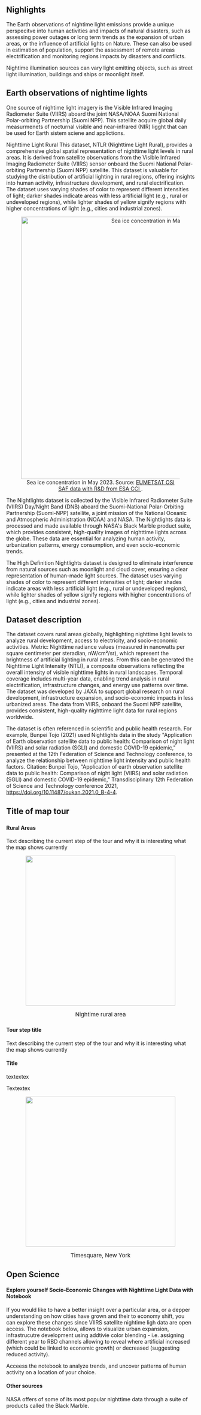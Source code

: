 ## Nighlights

The Earth observations of nightime light emissions provide a unique perspecitve into human activities and impacts of natural disasters, such as assessing power outages or long term trends as the expansion of urban areas, or the influence of artificial lights on Nature.  These can also be used in estimation of population, support the assessment of remote areas electrification and monitoring regions impacts by disasters and conflicts. 

Nightime illumination sources can vary light emitting objects, such as street light illumination, buildings and ships or moonlight itself.

## Earth observations of nightime lights
One source of nightime light imagery is the Visible Infrared Imaging Radiometer Suite (VIIRS) aboard the joint NASA/NOAA Suomi National Polar-orbiting Partnership (Suomi NPP). This satellite acquire global daily measurmenets of nocturnal visible and near-infrared (NIR) ligght that can be used for Earth sistem sciene and applictions.

Nighttime Light Rural
This dataset, NTLR (Nighttime Light Rural), provides a comprehensive global spatial representation of nighttime light levels in rural areas. It is derived from satellite observations from the Visible Infrared Imaging Radiometer Suite (VIIRS) sensor onboard the Suomi National Polar-orbiting Partnership (Suomi NPP) satellite. This dataset is valuable for studying the distribution of artificial lighting in rural regions, offering insights into human activity, infrastructure development, and rural electrification. The dataset uses varying shades of color to represent different intensities of light; darker shades indicate areas with less artificial light (e.g., rural or undeveloped regions), while lighter shades of yellow signify regions with higher concentrations of light (e.g., cities and industrial zones).

<figure style="text-align: center;">
    <img src="https://external-content.duckduckgo.com/iu/?u=https%3A%2F%2Fwww.astroblogs.nl%2Fwp-content%2Fuploads%2F2017%2F11%2Fimg_press_140106_suomi-npp-1024x819.jpg&f=1&nofb=1&ipt=472ab3f95728f8c5d2bad03441ab67b821aee4473ad70205ef482a8b5707d19f&ipo=images" 
         alt=" Sea ice concentration in May 2023. " 
         style="display: block; margin: 0 auto;"
         width="700">
    <figcaption>
         Sea ice concentration in May 2023. Source:
        <a href="https://osi-saf.eumetsat.int/" target="_blank">
             EUMETSAT OSI SAF data with R&D from ESA CCI
        </a>.
    </figcaption>
</figure>



The Nightlights dataset is collected by the Visible Infrared Radiometer Suite (VIIRS) Day/Night Band (DNB) aboard the Suomi-National Polar-Orbiting Partnership (Suomi-NPP) satellite, a joint mission of the National Oceanic and Atmospheric Administration (NOAA) and NASA. The Nightlights data is processed and made available through NASA's Black Marble product suite, which provides consistent, high-quality images of nighttime lights across the globe. These data are essential for analyzing human activity, urbanization patterns, energy consumption, and even socio-economic trends.

The High Definition Nightlights dataset is designed to eliminate interference from natural sources such as moonlight and cloud cover, ensuring a clear representation of human-made light sources. The dataset uses varying shades of color to represent different intensities of light; darker shades indicate areas with less artificial light (e.g., rural or undeveloped regions), while lighter shades of yellow signify regions with higher concentrations of light (e.g., cities and industrial zones).

## Dataset description
The dataset covers rural areas globally, highlighting nighttime light levels to analyze rural development, access to electricity, and socio-economic activities.
Metric: Nighttime radiance values (measured in nanowatts per square centimeter per steradian, nW/cm²/sr), which represent the brightness of artificial lighting in rural areas. From this can be generated
the Nighttime Light Intensity (NTLI), a composite observations reflecting the overall intensity of visible nighttime lights in rural landscapes.
Temporal coverage includes multi-year data, enabling trend analysis in rural electrification, infrastructure changes, and energy use patterns over time.
The dataset was developed by JAXA to support global research on rural development, infrastructure expansion, and socio-economic impacts in less urbanized areas. The data from VIIRS, onboard the Suomi NPP satellite, provides consistent, high-quality nighttime light data for rural regions worldwide.

The dataset is often referenced in scientific and public health research. For example, Bunpei Tojo (2021) used Nightlights data in the study "Application of Earth observation satellite data to public health: Comparison of night light (VIIRS) and solar radiation (SGLI) and domestic COVID-19 epidemic," presented at the 12th Federation of Science and Technology conference, to analyze the relationship between nighttime light intensity and public health factors. Citation: Bunpei Tojo, "Application of earth observation satellite data to public health: Comparison of night light (VIIRS) and solar radiation (SGLI) and domestic COVID-19 epidemic," Transdisciplinary 12th Federation of Science and Technology conference 2021, https://doi.org/10.11487/oukan.2021.0_B-4-4.

##  Title of map tour  <!--{ as="eox-map" mode="tour" }-->

### <!--{ layers='[{"type":"Tile","properties":{"id":"Overlay labels"},"source":{"type":"XYZ","urls":["//s2maps-tiles.eu/wmts/1.0.0/overlay_base_bright_3857/default/g/{z}/{y}/{x}.jpg"]}},{"type":"Tile","properties":{"id":"JAXA_Nighttimelevel_Rural"},"source":{"type":"TileWMS","urls":["https://services.sentinel-hub.com/ogc/wms/0635c213-17a1-48ee-aef7-9d1731695a54"],"params":{"layers":"JAXA-NIGHTTIMELEVEL-RURAL","styles":"","format":"image/png","time":"2019-01-01T00:00:00Z"}}},{"type":"Tile","properties":{"id":"Terrain light"},"source":{"type":"XYZ","urls":["//s2maps-tiles.eu/wmts/1.0.0/terrain-light_3857/default/g/{z}/{y}/{x}.jpg"]}}]' zoom="9.351542873898163" center=[2.8882348682431447,44.576074219821635] animationOptions={duration:500}}-->
#### Rural Areas
Text describing the current step of the tour and why it is interesting what the map shows currently
<center>
<img src="https://external-content.duckduckgo.com/iu/?u=https%3A%2F%2Flive.staticflickr.com%2F1666%2F25171090361_f674a3dc36_b.jpg&f=1&nofb=1&ipt=a9e227546fcfb6ab481a62edeadf968bd1c1adcf1b1762a713ccc42c605a4c09&ipo=images" width="400">
	
<span style="font-size:15px;">Nightime rural area</span>
</center>


### <!--{ layers='[{"type":"Tile","properties":{"id":"Overlay labels"},"source":{"type":"XYZ","urls":["//s2maps-tiles.eu/wmts/1.0.0/overlay_base_bright_3857/default/g/{z}/{y}/{x}.jpg"]}},{"type":"Tile","properties":{"id":"JAXA_Nighttimelevel_Urban"},"source":{"type":"TileWMS","urls":["https://services.sentinel-hub.com/ogc/wms/0635c213-17a1-48ee-aef7-9d1731695a54"],"params":{"layers":"JAXA-NIGHTTIMELEVEL-URBAN","styles":"","format":"image/png","time":"2019-01-01T00:00:00Z"}}},{"type":"Tile","properties":{"id":"Terrain light"},"source":{"type":"XYZ","urls":["//s2maps-tiles.eu/wmts/1.0.0/terrain-light_3857/default/g/{z}/{y}/{x}.jpg"]}}]' zoom="7.568167497148919" center=[-81.69190982357188,36.13000317868601] animationOptions={duration:500}}-->
#### Tour step title
Text describing the current step of the tour and why it is interesting what the map shows currently

#### Title
textextex

Textextex
<center>
<img src="https://external-content.duckduckgo.com/iu/?u=https%3A%2F%2Ftse1.mm.bing.net%2Fth%3Fid%3DOIP.KqBpeRXDQW9ZyUDAKL9lrQHaFS%26pid%3DApi&f=1&ipt=3320da1b11123a2767c570e82025bc70dbad7dd8e62eb82ffa9be9d94f76499a&ipo=images" width="400">
	
<span style="font-size:15px;">Timesquare, New York</span>
</center>

## Open Science
#### Explore yourself Socio-Economic Changes with Nighttime Light Data with Notebook 

If you would like to have a better insight over a particular area, or a depper understanding on how cities have grown and their to economy shift, you can explore these changes since VIIRS satellite nightime ligh data are open access. The notebook below, allows to visualize urban expansion, infrastrucutre development using addtivie color blending - i.e. assigning different year to RBD channels allowing to reveal where artificial increased (which could be linked to economic growth) or decreased (suggesting reduced activity).

Acceess the notebook to analyze trends, and uncover patterns of human activity on a location of your choice. 

#### Other sources
NASA offers of some of its most popular nighttime data through a suite of products called the Black Marble. 



